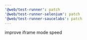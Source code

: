 ```yaml
---
'@web/test-runner': patch
'@web/test-runner-selenium': patch
'@web/test-runner-saucelabs': patch
---
```


improve iframe mode speed
